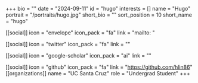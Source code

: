 +++
bio = "" 
date = "2024-09-11" 
id = "hugo" 
interests = [] 
name = "Hugo" 
portrait = "/portraits/hugo.jpg" 
short_bio = "" 
sort_position = 10
 short_name = "hugo" 

[[social]] 
    icon = "envelope" 
    icon_pack = "fa" 
    link = "mailto: "

 [[social]] 
    icon = "twitter" 
    icon_pack = "fa" 
    link = "" 

[[social]] 
    icon = "google-scholar" 
    icon_pack = "ai" 
    link = "" 

[[social]] 
    icon = "github" 
    icon_pack = "fa" 
    link = "https://github.com/hlin86" 
[[organizations]] 
     name = "UC Santa Cruz" 
      role = "Undergrad Student" 
+++